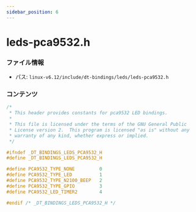 ```yaml
---
sidebar_position: 6
---
```

# leds-pca9532.h

### ファイル情報

- パス: `linux-v6.12/include/dt-bindings/leds/leds-pca9532.h`

### コンテンツ

```h
/*
 * This header provides constants for pca9532 LED bindings.
 *
 * This file is licensed under the terms of the GNU General Public
 * License version 2.  This program is licensed "as is" without any
 * warranty of any kind, whether express or implied.
 */

#ifndef _DT_BINDINGS_LEDS_PCA9532_H
#define _DT_BINDINGS_LEDS_PCA9532_H

#define PCA9532_TYPE_NONE         0
#define PCA9532_TYPE_LED          1
#define PCA9532_TYPE_N2100_BEEP   2
#define PCA9532_TYPE_GPIO         3
#define PCA9532_LED_TIMER2        4

#endif /* _DT_BINDINGS_LEDS_PCA9532_H */

```
